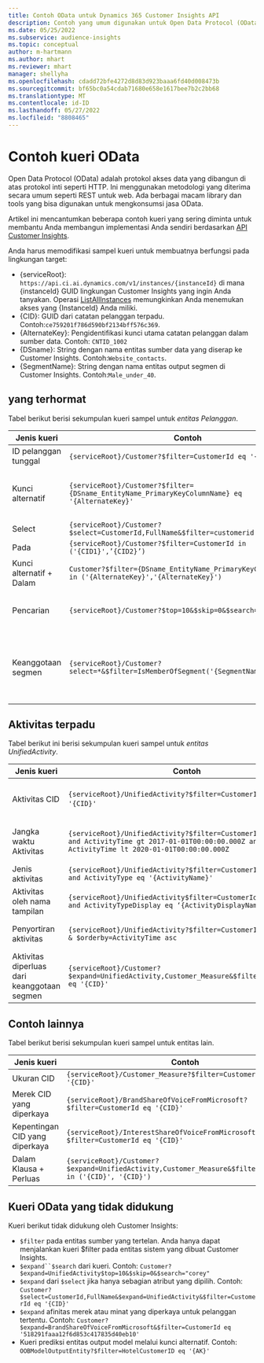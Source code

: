```yaml
---
title: Contoh OData untuk Dynamics 365 Customer Insights API
description: Contoh yang umum digunakan untuk Open Data Protocol (OData) untuk mengkueri API Customer Insights untuk meninjau data.
ms.date: 05/25/2022
ms.subservice: audience-insights
ms.topic: conceptual
author: m-hartmann
ms.author: mhart
ms.reviewer: mhart
manager: shellyha
ms.openlocfilehash: cdadd72bfe4272d8d83d923baaa6fd40d008473b
ms.sourcegitcommit: bf65bc0a54cdab71680e658e1617bee7b2c2bb68
ms.translationtype: MT
ms.contentlocale: id-ID
ms.lasthandoff: 05/27/2022
ms.locfileid: "8808465"
---
```

# <a name="odata-query-examples"></a>Contoh kueri OData

Open Data Protocol (OData) adalah protokol akses data yang dibangun di atas protokol inti seperti HTTP. Ini menggunakan metodologi yang diterima secara umum seperti REST untuk web. Ada berbagai macam library dan tools yang bisa digunakan untuk mengkonsumsi jasa OData.

Artikel ini mencantumkan beberapa contoh kueri yang sering diminta untuk membantu Anda membangun implementasi Anda sendiri berdasarkan [API Customer Insights](apis.md).

Anda harus memodifikasi sampel kueri untuk membuatnya berfungsi pada lingkungan target: 

- {serviceRoot}: `https://api.ci.ai.dynamics.com/v1/instances/{instanceId}` di mana {instanceId} GUID lingkungan Customer Insights yang ingin Anda tanyakan. Operasi [ListAllInstances](https://developer.ci.ai.dynamics.com/api-details#api=CustomerInsights&operation=Get-all-instances) memungkinkan Anda menemukan akses yang {InstanceId} Anda miliki.
- {CID}: GUID dari catatan pelanggan terpadu. Contoh:`ce759201f786d590bf2134bff576c369`.
- {AlternateKey}: Pengidentifikasi kunci utama catatan pelanggan dalam sumber data. Contoh: `CNTID_1002`
- {DSname}: String dengan nama entitas sumber data yang diserap ke Customer Insights. Contoh:`Website_contacts`.
- {SegmentName}: String dengan nama entitas output segmen di Customer Insights. Contoh:`Male_under_40`.

## <a name="customer"></a>yang terhormat

Tabel berikut berisi sekumpulan kueri sampel untuk *entitas Pelanggan*.

|Jenis kueri |Contoh  | Catatan  |
|---------|---------|---------|
|ID pelanggan tunggal     | `{serviceRoot}/Customer?$filter=CustomerId eq '{CID}'`          |  |
|Kunci alternatif    | `{serviceRoot}/Customer?$filter={DSname_EntityName_PrimaryKeyColumnName} eq '{AlternateKey}'`         |  Kunci alternatif tetap ada di entitas pelanggan terpadu       |
|Select   | `{serviceRoot}/Customer?$select=CustomerId,FullName&$filter=customerid eq '1'`        |         |
|Pada    | `{serviceRoot}/Customer?$filter=CustomerId in ('{CID1}',’{CID2}’)`        |         |
|Kunci alternatif + Dalam   | `Customer?$filter={DSname_EntityName_PrimaryKeyColumnName} in ('{AlternateKey}','{AlternateKey}')`         |         |
|Pencarian  | `{serviceRoot}/Customer?$top=10&$skip=0&$search="string"`        |   Mengembalikan 10 hasil teratas untuk string pencarian      |
|Keanggotaan segmen  | `{serviceRoot}/Customer?select=*&$filter=IsMemberOfSegment('{SegmentName}')&$top=10`     | Mengembalikan jumlah baris yang telah ditetapkan sebelumnya dari entitas segmentasi.      |

## <a name="unified-activity"></a>Aktivitas terpadu

Tabel berikut ini berisi sekumpulan kueri sampel untuk *entitas UnifiedActivity*.

|Jenis kueri |Contoh  | Catatan  |
|---------|---------|---------|
|Aktivitas CID     | `{serviceRoot}/UnifiedActivity?$filter=CustomerId eq '{CID}'`          | Mencantumkan aktivitas profil pelanggan tertentu |
|Jangka waktu Aktivitas    | `{serviceRoot}/UnifiedActivity?$filter=CustomerId eq '{CID}' and ActivityTime gt 2017-01-01T00:00:00.000Z and ActivityTime lt 2020-01-01T00:00:00.000Z`     |  Aktivitas profil pelanggan dalam jangka waktu       |
|Jenis aktivitas    |   `{serviceRoot}/UnifiedActivity?$filter=CustomerId eq '{CID}' and ActivityType eq '{ActivityName}'`        |         |
|Aktivitas oleh nama tampilan     | `{serviceRoot}/UnifiedActivity$filter=CustomerId eq ‘{CID}’ and ActivityTypeDisplay eq ‘{ActivityDisplayName}’`        | |
|Penyortiran aktivitas    | `{serviceRoot}/UnifiedActivity?$filter=CustomerId eq ‘{CID}’ & $orderby=ActivityTime asc`     |  Mengurutkan aktivitas naik atau turun       |
|Aktivitas diperluas dari keanggotaan segmen  |   `{serviceRoot}/Customer?$expand=UnifiedActivity,Customer_Measure&$filter=CustomerId eq '{CID}'`     |         |

## <a name="other-examples"></a>Contoh lainnya

Tabel berikut berisi sekumpulan kueri sampel untuk entitas lain.

|Jenis kueri |Contoh  | Catatan  |
|---------|---------|---------|
|Ukuran CID    | `{serviceRoot}/Customer_Measure?$filter=CustomerId eq '{CID}'`          |  |
|Merek CID yang diperkaya    | `{serviceRoot}/BrandShareOfVoiceFromMicrosoft?$filter=CustomerId eq '{CID}'`  |       |
|Kepentingan CID yang diperkaya    |   `{serviceRoot}/InterestShareOfVoiceFromMicrosoft?$filter=CustomerId eq '{CID}'`       |         |
|Dalam Klausa + Perluas     | `{serviceRoot}/Customer?$expand=UnifiedActivity,Customer_Measure&$filter=CustomerId in ('{CID}', '{CID}')`         | |

## <a name="not-supported-odata-queries"></a>Kueri OData yang tidak didukung

Kueri berikut tidak didukung oleh Customer Insights:

- `$filter` pada entitas sumber yang tertelan. Anda hanya dapat menjalankan kueri $filter pada entitas sistem yang dibuat Customer Insights.
- `$expand``$search` dari kueri. Contoh: `Customer?$expand=UnifiedActivity$top=10&$skip=0&$search="corey"`
- `$expand` dari `$select` jika hanya sebagian atribut yang dipilih. Contoh: `Customer?$select=CustomerId,FullName&$expand=UnifiedActivity&$filter=CustomerId eq '{CID}'`
- `$expand` afinitas merek atau minat yang diperkaya untuk pelanggan tertentu. Contoh: `Customer?$expand=BrandShareOfVoiceFromMicrosoft&$filter=CustomerId eq '518291faaa12f6d853c417835d40eb10'`
- Kueri prediksi entitas output model melalui kunci alternatif. Contoh: `OOBModelOutputEntity?$filter=HotelCustomerID eq '{AK}'`
